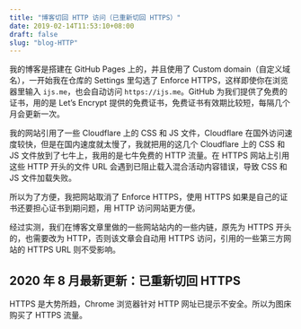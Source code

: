 ```yaml
---
title: "博客切回 HTTP 访问（已重新切回 HTTPS）"
date: 2019-02-14T11:53:10+08:00
draft: false
slug: "blog-HTTP"
---
```


我的博客是搭建在 GitHub Pages 上的，并且使用了 Custom domain（自定义域名），一开始我在仓库的 Settings 里勾选了 Enforce HTTPS，这样即使你在浏览器里输入 `ijs.me`，也会自动访问 `https://ijs.me`。GitHub 为我们提供了免费的证书，用的是 Let’s Encrypt 提供的免费证书，免费证书有效期比较短，每隔几个月会更新一次。

我的网站引用了一些 Cloudflare 上的 CSS 和 JS 文件，Cloudflare 在国外访问速度较快，但是在国内速度就太慢了，我就把用的这几个 Cloudflare 上的 CSS 和 JS 文件放到了七牛上，我用的是七牛免费的 HTTP 流量。在 HTTPS 网站上引用这些 HTTP 开头的文件 URL 会遇到已阻止载入混合活动内容错误，导致 CSS 和 JS 文件加载失败。

所以为了方便，我把网站取消了 Enforce HTTPS，使用 HTTPS 如果是自己的证书还要担心证书到期问题，用 HTTP 访问网站更方便。

经过实测，我们在博客文章里做的一些网站站内的一些内链，原先为 HTTPS 开头的，也需要改为 HTTP，否则该文章会自动用 HTTPS 访问，引用的一些第三方网站的 HTTPS URL 则不受影响。

## 2020 年 8 月最新更新：已重新切回 HTTPS

HTTPS 是大势所趋，Chrome 浏览器针对 HTTP 网址已提示不安全。所以为图床购买了 HTTPS 流量。